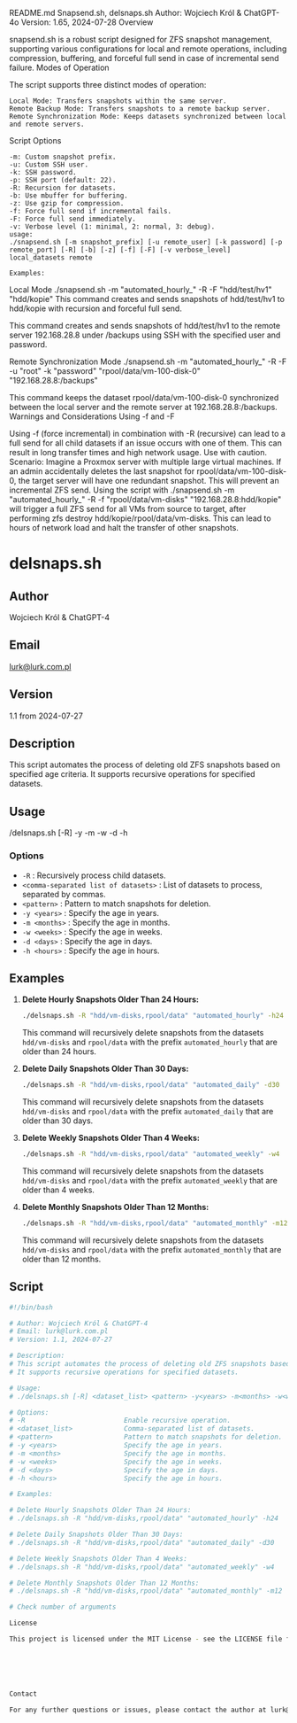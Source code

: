 README.md
Snapsend.sh, delsnaps.sh
Author: Wojciech Król & ChatGPT-4o
Version: 1.65, 2024-07-28
Overview

snapsend.sh is a robust script designed for ZFS snapshot management, supporting various configurations for local and remote operations, including compression, buffering, and forceful full send in case of incremental send failure.
Modes of Operation

The script supports three distinct modes of operation:

    Local Mode: Transfers snapshots within the same server.
    Remote Backup Mode: Transfers snapshots to a remote backup server.
    Remote Synchronization Mode: Keeps datasets synchronized between local and remote servers.

Script Options

    -m: Custom snapshot prefix.
    -u: Custom SSH user.
    -k: SSH password.
    -p: SSH port (default: 22).
    -R: Recursion for datasets.
    -b: Use mbuffer for buffering.
    -z: Use gzip for compression.
    -f: Force full send if incremental fails.
    -F: Force full send immediately.
    -v: Verbose level (1: minimal, 2: normal, 3: debug).
    usage:
    ./snapsend.sh [-m snapshot_prefix] [-u remote_user] [-k password] [-p remote_port] [-R] [-b] [-z] [-f] [-F] [-v verbose_level] local_datasets remote

    Examples:
Local Mode
./snapsend.sh -m "automated_hourly_" -R -F "hdd/test/hv1" "hdd/kopie"
This command creates and sends snapshots of hdd/test/hv1 to hdd/kopie with recursion and forceful full send.

This command creates and sends snapshots of hdd/test/hv1 to the remote server 192.168.28.8 under /backups using SSH with the specified user and password.

Remote Synchronization Mode
./snapsend.sh -m "automated_hourly_" -R -F -u "root" -k "password" "rpool/data/vm-100-disk-0" "192.168.28.8:/backups"

This command keeps the dataset rpool/data/vm-100-disk-0 synchronized between the local server and the remote server at 192.168.28.8:/backups.
Warnings and Considerations
Using -f and -F

Using -f (force incremental) in combination with -R (recursive) can lead to a full send for all child datasets if an issue occurs with one of them. This can result in long transfer times and high network usage. Use with caution.
Scenario:
Imagine a Proxmox server with multiple large virtual machines. If an admin accidentally deletes the last snapshot for rpool/data/vm-100-disk-0, the target server will have one redundant snapshot. This will prevent an incremental ZFS send. Using the script with ./snapsend.sh -m "automated_hourly_" -R -f "rpool/data/vm-disks" "192.168.28.8:hdd/kopie" will trigger a full ZFS send for all VMs from source to target, after performing zfs destroy hdd/kopie/rpool/data/vm-disks. This can lead to hours of network load and halt the transfer of other snapshots.
# delsnaps.sh

## Author
Wojciech Król & ChatGPT-4

## Email
lurk@lurk.com.pl

## Version
1.1 from 2024-07-27

## Description
This script automates the process of deleting old ZFS snapshots based on specified age criteria. It supports recursive operations for specified datasets.

## Usage
/delsnaps.sh [-R] <comma-separated list of datasets> <pattern> -y<years> -m<months> -w<weeks> -d<days> -h<hours>

### Options
- `-R`                         : Recursively process child datasets.
- `<comma-separated list of datasets>` : List of datasets to process, separated by commas.
- `<pattern>`                  : Pattern to match snapshots for deletion.
- `-y <years>`                 : Specify the age in years.
- `-m <months>`                : Specify the age in months.
- `-w <weeks>`                 : Specify the age in weeks.
- `-d <days>`                  : Specify the age in days.
- `-h <hours>`                 : Specify the age in hours.

## Examples

1. **Delete Hourly Snapshots Older Than 24 Hours:**
    ```bash
    ./delsnaps.sh -R "hdd/vm-disks,rpool/data" "automated_hourly" -h24
    ```
    This command will recursively delete snapshots from the datasets `hdd/vm-disks` and `rpool/data` with the prefix `automated_hourly` that are older than 24 hours.

2. **Delete Daily Snapshots Older Than 30 Days:**
    ```bash
    ./delsnaps.sh -R "hdd/vm-disks,rpool/data" "automated_daily" -d30
    ```
    This command will recursively delete snapshots from the datasets `hdd/vm-disks` and `rpool/data` with the prefix `automated_daily` that are older than 30 days.

3. **Delete Weekly Snapshots Older Than 4 Weeks:**
    ```bash
    ./delsnaps.sh -R "hdd/vm-disks,rpool/data" "automated_weekly" -w4
    ```
    This command will recursively delete snapshots from the datasets `hdd/vm-disks` and `rpool/data` with the prefix `automated_weekly` that are older than 4 weeks.

4. **Delete Monthly Snapshots Older Than 12 Months:**
    ```bash
    ./delsnaps.sh -R "hdd/vm-disks,rpool/data" "automated_monthly" -m12
    ```
    This command will recursively delete snapshots from the datasets `hdd/vm-disks` and `rpool/data` with the prefix `automated_monthly` that are older than 12 months.

## Script

```bash
#!/bin/bash

# Author: Wojciech Król & ChatGPT-4
# Email: lurk@lurk.com.pl
# Version: 1.1, 2024-07-27

# Description:
# This script automates the process of deleting old ZFS snapshots based on specified age criteria.
# It supports recursive operations for specified datasets.

# Usage:
# ./delsnaps.sh [-R] <dataset_list> <pattern> -y<years> -m<months> -w<weeks> -d<days> -h<hours>

# Options:
# -R                         Enable recursive operation.
# <dataset_list>             Comma-separated list of datasets.
# <pattern>                  Pattern to match snapshots for deletion.
# -y <years>                 Specify the age in years.
# -m <months>                Specify the age in months.
# -w <weeks>                 Specify the age in weeks.
# -d <days>                  Specify the age in days.
# -h <hours>                 Specify the age in hours.

# Examples:

# Delete Hourly Snapshots Older Than 24 Hours:
# ./delsnaps.sh -R "hdd/vm-disks,rpool/data" "automated_hourly" -h24

# Delete Daily Snapshots Older Than 30 Days:
# ./delsnaps.sh -R "hdd/vm-disks,rpool/data" "automated_daily" -d30

# Delete Weekly Snapshots Older Than 4 Weeks:
# ./delsnaps.sh -R "hdd/vm-disks,rpool/data" "automated_weekly" -w4

# Delete Monthly Snapshots Older Than 12 Months:
# ./delsnaps.sh -R "hdd/vm-disks,rpool/data" "automated_monthly" -m12

# Check number of arguments

License

This project is licensed under the MIT License - see the LICENSE file for details.






Contact

For any further questions or issues, please contact the author at lurk@lurk.com.pl.



